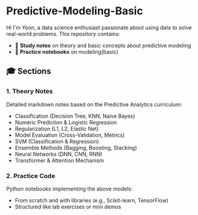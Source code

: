 # Predictive-Modeling-Basic

Hi I'm Yoon, a data science enthusiast passionate about using data to solve real-world problems.
This repository contains:

- 📃 **Study notes** on theory and basic concepts about predictive modeling
- 📓 **Practice notebooks** on modeling(basic)

## 🎓 Sections

### 1. Theory Notes
Detailed markdown notes based on the Predictive Analytics curriculum:
- Classification (Decision Tree, KNN, Naive Bayes)
- Numeric Prediction & Logistic Regression
- Regularization (L1, L2, Elastic Net)
- Model Evaluation (Cross-Validation, Metrics)
- SVM (Classification & Regression)
- Ensemble Methods (Bagging, Boosting, Stacking)
- Neural Networks (DNN, CNN, RNN)
- Transformer & Attention Mechanism

### 2. Practice Code
Python notebooks implementing the above models:
- From scratch and with libraries (e.g., Scikit-learn, TensorFlow)
- Structured like lab exercises or mini demos
